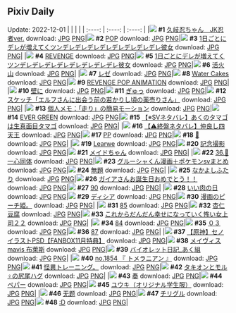## Pixiv Daily
Update: 2022-12-01
|      |      |      |
| :----: | :----: | :----: |
|![](https://pixiv.microyu.workers.dev/c/240x480/img-master/img/2022/11/29/14/28/55/103181419_p0_master1200.jpg) **#1** [久岐忍ちゃん　JK忍者ver.](https://www.pixiv.net/artworks/103181419) download: [JPG](https://pixiv.microyu.workers.dev/img-original/img/2022/11/29/14/28/55/103181419_p0.jpg) [PNG](https://pixiv.microyu.workers.dev/img-original/img/2022/11/29/14/28/55/103181419_p0.png)|![](https://pixiv.microyu.workers.dev/c/240x480/img-master/img/2022/11/30/00/02/24/103207318_p0_master1200.jpg) **#2** [POP](https://www.pixiv.net/artworks/103207318) download: [JPG](https://pixiv.microyu.workers.dev/img-original/img/2022/11/30/00/02/24/103207318_p0.jpg) [PNG](https://pixiv.microyu.workers.dev/img-original/img/2022/11/30/00/02/24/103207318_p0.png)|![](https://pixiv.microyu.workers.dev/c/240x480/img-master/img/2022/11/29/00/00/18/103181507_p0_master1200.jpg) **#3** [1日ごとにデレが増えてくツンデレデレデレデレデレデレデレデレ彼女](https://www.pixiv.net/artworks/103181507) download: [JPG](https://pixiv.microyu.workers.dev/img-original/img/2022/11/29/00/00/18/103181507_p0.jpg) [PNG](https://pixiv.microyu.workers.dev/img-original/img/2022/11/29/00/00/18/103181507_p0.png)|
|![](https://pixiv.microyu.workers.dev/c/240x480/img-master/img/2022/11/30/00/01/42/103207291_p0_master1200.jpg) **#4** [REVENGE](https://www.pixiv.net/artworks/103207291) download: [JPG](https://pixiv.microyu.workers.dev/img-original/img/2022/11/30/00/01/42/103207291_p0.jpg) [PNG](https://pixiv.microyu.workers.dev/img-original/img/2022/11/30/00/01/42/103207291_p0.png)|![](https://pixiv.microyu.workers.dev/c/240x480/img-master/img/2022/11/30/00/00/15/103207109_p0_master1200.jpg) **#5** [1日ごとにデレが増えてくツンデレデレデレデレデレデレデレデレ彼女](https://www.pixiv.net/artworks/103207109) download: [JPG](https://pixiv.microyu.workers.dev/img-original/img/2022/11/30/00/00/15/103207109_p0.jpg) [PNG](https://pixiv.microyu.workers.dev/img-original/img/2022/11/30/00/00/15/103207109_p0.png)|![](https://pixiv.microyu.workers.dev/c/240x480/img-master/img/2022/11/29/07/30/01/103188111_p0_master1200.jpg) **#6** [活火山](https://www.pixiv.net/artworks/103188111) download: [JPG](https://pixiv.microyu.workers.dev/img-original/img/2022/11/29/07/30/01/103188111_p0.jpg) [PNG](https://pixiv.microyu.workers.dev/img-original/img/2022/11/29/07/30/01/103188111_p0.png)|
|![](https://pixiv.microyu.workers.dev/c/240x480/img-master/img/2022/11/29/00/00/05/103181425_p0_master1200.jpg) **#7** [レゼ](https://www.pixiv.net/artworks/103181425) download: [JPG](https://pixiv.microyu.workers.dev/img-original/img/2022/11/29/00/00/05/103181425_p0.jpg) [PNG](https://pixiv.microyu.workers.dev/img-original/img/2022/11/29/00/00/05/103181425_p0.png)|![](https://pixiv.microyu.workers.dev/c/240x480/img-master/img/2022/11/29/03/06/56/103185589_p0_master1200.jpg) **#8** [Water Cakes](https://www.pixiv.net/artworks/103185589) download: [JPG](https://pixiv.microyu.workers.dev/img-original/img/2022/11/29/03/06/56/103185589_p0.jpg) [PNG](https://pixiv.microyu.workers.dev/img-original/img/2022/11/29/03/06/56/103185589_p0.png)|![](https://pixiv.microyu.workers.dev/c/240x480/img-master/img/2022/11/30/00/15/45/103207826_master1200.jpg) **#9** [REVENGE POP ANIMATION](https://www.pixiv.net/artworks/103207826) download: [JPG](https://pixiv.microyu.workers.dev/img-original/img/2022/11/30/00/15/45/103207826.jpg) [PNG](https://pixiv.microyu.workers.dev/img-original/img/2022/11/30/00/15/45/103207826.png)|
|![](https://pixiv.microyu.workers.dev/c/240x480/img-master/img/2022/11/29/00/32/28/103182699_p0_master1200.jpg) **#10** [壁に](https://www.pixiv.net/artworks/103182699) download: [JPG](https://pixiv.microyu.workers.dev/img-original/img/2022/11/29/00/32/28/103182699_p0.jpg) [PNG](https://pixiv.microyu.workers.dev/img-original/img/2022/11/29/00/32/28/103182699_p0.png)|![](https://pixiv.microyu.workers.dev/c/240x480/img-master/img/2022/11/29/00/00/10/103181463_p0_master1200.jpg) **#11** [ぎゅっ](https://www.pixiv.net/artworks/103181463) download: [JPG](https://pixiv.microyu.workers.dev/img-original/img/2022/11/29/00/00/10/103181463_p0.jpg) [PNG](https://pixiv.microyu.workers.dev/img-original/img/2022/11/29/00/00/10/103181463_p0.png)|![](https://pixiv.microyu.workers.dev/c/240x480/img-master/img/2022/11/29/18/06/46/103196918_p0_master1200.jpg) **#12** [スケッチ「エルフさんに出会う前の若かりし頃の薬売りさん」](https://www.pixiv.net/artworks/103196918) download: [JPG](https://pixiv.microyu.workers.dev/img-original/img/2022/11/29/18/06/46/103196918_p0.jpg) [PNG](https://pixiv.microyu.workers.dev/img-original/img/2022/11/29/18/06/46/103196918_p0.png)|
|![](https://pixiv.microyu.workers.dev/c/240x480/img-master/img/2022/11/29/08/00/02/103188454_p0_master1200.jpg) **#13** [個人メモ：「走り」の簡易モーション](https://www.pixiv.net/artworks/103188454) download: [JPG](https://pixiv.microyu.workers.dev/img-original/img/2022/11/29/08/00/02/103188454_p0.jpg) [PNG](https://pixiv.microyu.workers.dev/img-original/img/2022/11/29/08/00/02/103188454_p0.png)|![](https://pixiv.microyu.workers.dev/c/240x480/img-master/img/2022/11/29/00/32/05/103182688_p0_master1200.jpg) **#14** [EVER GREEN](https://www.pixiv.net/artworks/103182688) download: [JPG](https://pixiv.microyu.workers.dev/img-original/img/2022/11/29/00/32/05/103182688_p0.jpg) [PNG](https://pixiv.microyu.workers.dev/img-original/img/2022/11/29/00/32/05/103182688_p0.png)|![](https://pixiv.microyu.workers.dev/c/240x480/img-master/img/2022/11/29/17/15/23/103195885_p0_master1200.jpg) **#15** [【※SVネタバレ】あくのタマゴは生真面目タマゴ](https://www.pixiv.net/artworks/103195885) download: [JPG](https://pixiv.microyu.workers.dev/img-original/img/2022/11/29/17/15/23/103195885_p0.jpg) [PNG](https://pixiv.microyu.workers.dev/img-original/img/2022/11/29/17/15/23/103195885_p0.png)|
|![](https://pixiv.microyu.workers.dev/c/240x480/img-master/img/2022/11/29/22/43/30/103201237_p0_master1200.jpg) **#16** [【⚠️終盤ネタバレ】仲良し四天王](https://www.pixiv.net/artworks/103201237) download: [JPG](https://pixiv.microyu.workers.dev/img-original/img/2022/11/29/22/43/30/103201237_p0.jpg) [PNG](https://pixiv.microyu.workers.dev/img-original/img/2022/11/29/22/43/30/103201237_p0.png)|![](https://pixiv.microyu.workers.dev/c/240x480/img-master/img/2022/11/29/10/29/22/103190027_p0_master1200.jpg) **#17** [PP](https://www.pixiv.net/artworks/103190027) download: [JPG](https://pixiv.microyu.workers.dev/img-original/img/2022/11/29/10/29/22/103190027_p0.jpg) [PNG](https://pixiv.microyu.workers.dev/img-original/img/2022/11/29/10/29/22/103190027_p0.png)|![](https://pixiv.microyu.workers.dev/c/240x480/img-master/img/2022/11/29/00/00/08/103181454_p0_master1200.jpg) **#18** [💜](https://www.pixiv.net/artworks/103181454) download: [JPG](https://pixiv.microyu.workers.dev/img-original/img/2022/11/29/00/00/08/103181454_p0.jpg) [PNG](https://pixiv.microyu.workers.dev/img-original/img/2022/11/29/00/00/08/103181454_p0.png)|
|![](https://pixiv.microyu.workers.dev/c/240x480/img-master/img/2022/11/29/18/48/10/103197867_p0_master1200.jpg) **#19** [Learwe](https://www.pixiv.net/artworks/103197867) download: [JPG](https://pixiv.microyu.workers.dev/img-original/img/2022/11/29/18/48/10/103197867_p0.jpg) [PNG](https://pixiv.microyu.workers.dev/img-original/img/2022/11/29/18/48/10/103197867_p0.png)|![](https://pixiv.microyu.workers.dev/c/240x480/img-master/img/2022/11/29/20/49/42/103201029_p0_master1200.jpg) **#20** [記念撮影](https://www.pixiv.net/artworks/103201029) download: [JPG](https://pixiv.microyu.workers.dev/img-original/img/2022/11/29/20/49/42/103201029_p0.jpg) [PNG](https://pixiv.microyu.workers.dev/img-original/img/2022/11/29/20/49/42/103201029_p0.png)|![](https://pixiv.microyu.workers.dev/c/240x480/img-master/img/2022/11/30/00/12/47/103207721_p0_master1200.jpg) **#21** [メイドちゃん](https://www.pixiv.net/artworks/103207721) download: [JPG](https://pixiv.microyu.workers.dev/img-original/img/2022/11/30/00/12/47/103207721_p0.jpg) [PNG](https://pixiv.microyu.workers.dev/img-original/img/2022/11/30/00/12/47/103207721_p0.png)|
|![](https://pixiv.microyu.workers.dev/c/240x480/img-master/img/2022/11/30/00/01/05/103207243_p0_master1200.jpg) **#22** [36.🧬 一心同体](https://www.pixiv.net/artworks/103207243) download: [JPG](https://pixiv.microyu.workers.dev/img-original/img/2022/11/30/00/01/05/103207243_p0.jpg) [PNG](https://pixiv.microyu.workers.dev/img-original/img/2022/11/30/00/01/05/103207243_p0.png)|![](https://pixiv.microyu.workers.dev/c/240x480/img-master/img/2022/11/30/19/05/01/103224648_p0_master1200.jpg) **#23** [グルーシャくん漫画＋ポケモンsvまとめ](https://www.pixiv.net/artworks/103224648) download: [JPG](https://pixiv.microyu.workers.dev/img-original/img/2022/11/30/19/05/01/103224648_p0.jpg) [PNG](https://pixiv.microyu.workers.dev/img-original/img/2022/11/30/19/05/01/103224648_p0.png)|![](https://pixiv.microyu.workers.dev/c/240x480/img-master/img/2022/11/29/03/04/30/103185561_p0_master1200.jpg) **#24** [無題](https://www.pixiv.net/artworks/103185561) download: [JPG](https://pixiv.microyu.workers.dev/img-original/img/2022/11/29/03/04/30/103185561_p0.jpg) [PNG](https://pixiv.microyu.workers.dev/img-original/img/2022/11/29/03/04/30/103185561_p0.png)|
|![](https://pixiv.microyu.workers.dev/c/240x480/img-master/img/2022/11/29/08/23/11/103188700_p0_master1200.jpg) **#25** [なかよしふたり](https://www.pixiv.net/artworks/103188700) download: [JPG](https://pixiv.microyu.workers.dev/img-original/img/2022/11/29/08/23/11/103188700_p0.jpg) [PNG](https://pixiv.microyu.workers.dev/img-original/img/2022/11/29/08/23/11/103188700_p0.png)|![](https://pixiv.microyu.workers.dev/c/240x480/img-master/img/2022/11/30/00/00/20/103207130_p0_master1200.jpg) **#26** [ガイアさんお誕生日おめでとう！！](https://www.pixiv.net/artworks/103207130) download: [JPG](https://pixiv.microyu.workers.dev/img-original/img/2022/11/30/00/00/20/103207130_p0.jpg) [PNG](https://pixiv.microyu.workers.dev/img-original/img/2022/11/30/00/00/20/103207130_p0.png)|![](https://pixiv.microyu.workers.dev/c/240x480/img-master/img/2022/11/29/23/19/25/103205644_p0_master1200.jpg) **#27** [90](https://www.pixiv.net/artworks/103205644) download: [JPG](https://pixiv.microyu.workers.dev/img-original/img/2022/11/29/23/19/25/103205644_p0.jpg) [PNG](https://pixiv.microyu.workers.dev/img-original/img/2022/11/29/23/19/25/103205644_p0.png)|
|![](https://pixiv.microyu.workers.dev/c/240x480/img-master/img/2022/11/29/21/58/42/103203093_p0_master1200.jpg) **#28** [いい肉の日](https://www.pixiv.net/artworks/103203093) download: [JPG](https://pixiv.microyu.workers.dev/img-original/img/2022/11/29/21/58/42/103203093_p0.jpg) [PNG](https://pixiv.microyu.workers.dev/img-original/img/2022/11/29/21/58/42/103203093_p0.png)|![](https://pixiv.microyu.workers.dev/c/240x480/img-master/img/2022/11/30/14/34/08/103219628_p0_master1200.jpg) **#29** [ディシア](https://www.pixiv.net/artworks/103219628) download: [JPG](https://pixiv.microyu.workers.dev/img-original/img/2022/11/30/14/34/08/103219628_p0.jpg) [PNG](https://pixiv.microyu.workers.dev/img-original/img/2022/11/30/14/34/08/103219628_p0.png)|![](https://pixiv.microyu.workers.dev/c/240x480/img-master/img/2022/11/30/16/52/54/103220993_p0_master1200.jpg) **#30** [漫画のピーチ姫。](https://www.pixiv.net/artworks/103220993) download: [JPG](https://pixiv.microyu.workers.dev/img-original/img/2022/11/30/16/52/54/103220993_p0.jpg) [PNG](https://pixiv.microyu.workers.dev/img-original/img/2022/11/30/16/52/54/103220993_p0.png)|
|![](https://pixiv.microyu.workers.dev/c/240x480/img-master/img/2022/11/29/01/17/36/103183862_p0_master1200.jpg) **#31** [85](https://www.pixiv.net/artworks/103183862) download: [JPG](https://pixiv.microyu.workers.dev/img-original/img/2022/11/29/01/17/36/103183862_p0.jpg) [PNG](https://pixiv.microyu.workers.dev/img-original/img/2022/11/29/01/17/36/103183862_p0.png)|![](https://pixiv.microyu.workers.dev/c/240x480/img-master/img/2022/11/30/20/30/01/103227033_p0_master1200.jpg) **#32** [杏仁豆腐](https://www.pixiv.net/artworks/103227033) download: [JPG](https://pixiv.microyu.workers.dev/img-original/img/2022/11/30/20/30/01/103227033_p0.jpg) [PNG](https://pixiv.microyu.workers.dev/img-original/img/2022/11/30/20/30/01/103227033_p0.png)|![](https://pixiv.microyu.workers.dev/c/240x480/img-master/img/2022/11/29/17/07/12/103195746_p0_master1200.jpg) **#33** [これからだんだん幸せになっていく怖い女上司２２](https://www.pixiv.net/artworks/103195746) download: [JPG](https://pixiv.microyu.workers.dev/img-original/img/2022/11/29/17/07/12/103195746_p0.jpg) [PNG](https://pixiv.microyu.workers.dev/img-original/img/2022/11/29/17/07/12/103195746_p0.png)|
|![](https://pixiv.microyu.workers.dev/c/240x480/img-master/img/2022/11/29/00/22/04/103182368_p0_master1200.jpg) **#34** [84](https://www.pixiv.net/artworks/103182368) download: [JPG](https://pixiv.microyu.workers.dev/img-original/img/2022/11/29/00/22/04/103182368_p0.jpg) [PNG](https://pixiv.microyu.workers.dev/img-original/img/2022/11/29/00/22/04/103182368_p0.png)|![](https://pixiv.microyu.workers.dev/c/240x480/img-master/img/2022/11/29/00/34/32/103182761_p0_master1200.jpg) **#35** [０３](https://www.pixiv.net/artworks/103182761) download: [JPG](https://pixiv.microyu.workers.dev/img-original/img/2022/11/29/00/34/32/103182761_p0.jpg) [PNG](https://pixiv.microyu.workers.dev/img-original/img/2022/11/29/00/34/32/103182761_p0.png)|![](https://pixiv.microyu.workers.dev/c/240x480/img-master/img/2022/11/29/17/14/52/103195871_p0_master1200.jpg) **#36** [87](https://www.pixiv.net/artworks/103195871) download: [JPG](https://pixiv.microyu.workers.dev/img-original/img/2022/11/29/17/14/52/103195871_p0.jpg) [PNG](https://pixiv.microyu.workers.dev/img-original/img/2022/11/29/17/14/52/103195871_p0.png)|
|![](https://pixiv.microyu.workers.dev/c/240x480/img-master/img/2022/11/30/19/03/32/103224614_p0_master1200.jpg) **#37** [【原神】セノ イラストPSD【FANBOX11月特典】](https://www.pixiv.net/artworks/103224614) download: [JPG](https://pixiv.microyu.workers.dev/img-original/img/2022/11/30/19/03/32/103224614_p0.jpg) [PNG](https://pixiv.microyu.workers.dev/img-original/img/2022/11/30/19/03/32/103224614_p0.png)|![](https://pixiv.microyu.workers.dev/c/240x480/img-master/img/2022/11/29/06/48/10/103187659_p0_master1200.jpg) **#38** [メイヴィス mavis 布萊斯](https://www.pixiv.net/artworks/103187659) download: [JPG](https://pixiv.microyu.workers.dev/img-original/img/2022/11/29/06/48/10/103187659_p0.jpg) [PNG](https://pixiv.microyu.workers.dev/img-original/img/2022/11/29/06/48/10/103187659_p0.png)|![](https://pixiv.microyu.workers.dev/c/240x480/img-master/img/2022/11/29/22/43/27/103204511_p0_master1200.jpg) **#39** [バイオレット日記_あく組](https://www.pixiv.net/artworks/103204511) download: [JPG](https://pixiv.microyu.workers.dev/img-original/img/2022/11/29/22/43/27/103204511_p0.jpg) [PNG](https://pixiv.microyu.workers.dev/img-original/img/2022/11/29/22/43/27/103204511_p0.png)|
|![](https://pixiv.microyu.workers.dev/c/240x480/img-master/img/2022/11/29/00/32/36/103182705_p0_master1200.jpg) **#40** [no.1854 『 トメラニアン 』](https://www.pixiv.net/artworks/103182705) download: [JPG](https://pixiv.microyu.workers.dev/img-original/img/2022/11/29/00/32/36/103182705_p0.jpg) [PNG](https://pixiv.microyu.workers.dev/img-original/img/2022/11/29/00/32/36/103182705_p0.png)|![](https://pixiv.microyu.workers.dev/c/240x480/img-master/img/2022/11/29/11/42/26/103190990_p0_master1200.jpg) **#41** [怪異トレーニング。](https://www.pixiv.net/artworks/103190990) download: [JPG](https://pixiv.microyu.workers.dev/img-original/img/2022/11/29/11/42/26/103190990_p0.jpg) [PNG](https://pixiv.microyu.workers.dev/img-original/img/2022/11/29/11/42/26/103190990_p0.png)|![](https://pixiv.microyu.workers.dev/c/240x480/img-master/img/2022/11/29/00/04/23/103181711_p0_master1200.jpg) **#42** [タキオンとモル♀の尻尾ハグ](https://www.pixiv.net/artworks/103181711) download: [JPG](https://pixiv.microyu.workers.dev/img-original/img/2022/11/29/00/04/23/103181711_p0.jpg) [PNG](https://pixiv.microyu.workers.dev/img-original/img/2022/11/29/00/04/23/103181711_p0.png)|
|![](https://pixiv.microyu.workers.dev/c/240x480/img-master/img/2022/11/29/00/15/33/103182117_p0_master1200.jpg) **#43** [奏](https://www.pixiv.net/artworks/103182117) download: [JPG](https://pixiv.microyu.workers.dev/img-original/img/2022/11/29/00/15/33/103182117_p0.jpg) [PNG](https://pixiv.microyu.workers.dev/img-original/img/2022/11/29/00/15/33/103182117_p0.png)|![](https://pixiv.microyu.workers.dev/c/240x480/img-master/img/2022/11/29/20/39/56/103200750_p0_master1200.jpg) **#44** [ペパー](https://www.pixiv.net/artworks/103200750) download: [JPG](https://pixiv.microyu.workers.dev/img-original/img/2022/11/29/20/39/56/103200750_p0.jpg) [PNG](https://pixiv.microyu.workers.dev/img-original/img/2022/11/29/20/39/56/103200750_p0.png)|![](https://pixiv.microyu.workers.dev/c/240x480/img-master/img/2022/11/29/00/00/10/103181462_p0_master1200.jpg) **#45** [ユウキ（オリジナル学生服）](https://www.pixiv.net/artworks/103181462) download: [JPG](https://pixiv.microyu.workers.dev/img-original/img/2022/11/29/00/00/10/103181462_p0.jpg) [PNG](https://pixiv.microyu.workers.dev/img-original/img/2022/11/29/00/00/10/103181462_p0.png)|
|![](https://pixiv.microyu.workers.dev/c/240x480/img-master/img/2022/11/30/00/31/47/103208361_p0_master1200.jpg) **#46** [无题](https://www.pixiv.net/artworks/103208361) download: [JPG](https://pixiv.microyu.workers.dev/img-original/img/2022/11/30/00/31/47/103208361_p0.jpg) [PNG](https://pixiv.microyu.workers.dev/img-original/img/2022/11/30/00/31/47/103208361_p0.png)|![](https://pixiv.microyu.workers.dev/c/240x480/img-master/img/2022/11/29/11/22/47/103190697_p0_master1200.jpg) **#47** [チリグル](https://www.pixiv.net/artworks/103190697) download: [JPG](https://pixiv.microyu.workers.dev/img-original/img/2022/11/29/11/22/47/103190697_p0.jpg) [PNG](https://pixiv.microyu.workers.dev/img-original/img/2022/11/29/11/22/47/103190697_p0.png)|![](https://pixiv.microyu.workers.dev/c/240x480/img-master/img/2022/11/29/13/41/57/103192679_p0_master1200.jpg) **#48** [:D](https://www.pixiv.net/artworks/103192679) download: [JPG](https://pixiv.microyu.workers.dev/img-original/img/2022/11/29/13/41/57/103192679_p0.jpg) [PNG](https://pixiv.microyu.workers.dev/img-original/img/2022/11/29/13/41/57/103192679_p0.png)|

